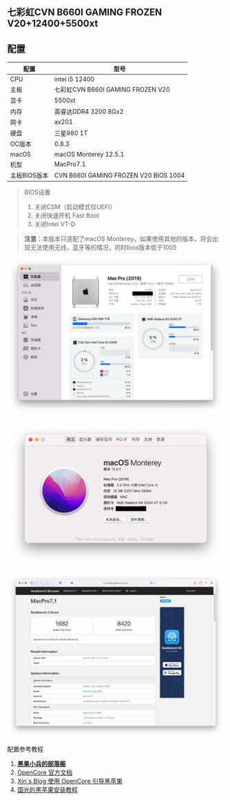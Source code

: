 ## **七彩虹CVN B660I GAMING FROZEN V20+12400+5500xt**

## 配置

| 配置         | 型号                                  |
| ------------ | ------------------------------------- |
| CPU          | intel i5 12400                        |
| 主板         | 七彩虹CVN B660I GAMING FROZEN V20     |
| 显卡         | 5500xt                                |
| 内存         | 英睿达DDR4 3200 8Gx2                  |
| 网卡         | ax201                                 |
| 硬盘         | 三星980 1T                            |
| OC版本       | 0.8.3                                 |
| macOS        | macOS Monterey 12.5.1                 |
| 机型         | MacPro7.1                             |
| 主板BIOS版本 | CVN B660I GAMING FROZEN V20 BIOS 1004 |

> BIOS设置
>
> 1. 关闭CSM（启动模式仅UEFI）
> 2. 关闭快速开机 Fast Boot
> 3. 关闭Intel VT-D

> **注意**：本版本只适配了macOS Monterey，如果使用其他的版本，将会出现无法使用无线，蓝牙等的情况，同时bios版本低于1005

![截屏2022-08-28 09.13.31](README.assets/%E6%88%AA%E5%B1%8F2022-08-28-09.13.png)

![截屏2022-08-28 09.13.31](README.assets/%E6%88%AA%E5%B1%8F2022-08-28-09.17.png)

![截屏2022-08-28 09.24.39](README.assets/%E6%88%AA%E5%B1%8F2022-08-28-09.24.png)

配置参考教程

1. [**黑果小兵的部落阁**](https://blog.daliansky.net/)
2. [OpenCore 官方文档](https://github.com/acidanthera/OpenCorePkg/blob/master/Docs/Configuration.pdf)
3. [Xjn´s Blog 使用 OpenCore 引导黑苹果](https://blog.xjn819.com/post/opencore-guide.html)
4. [国光的黑苹果安装教程](https://apple.sqlsec.com)

